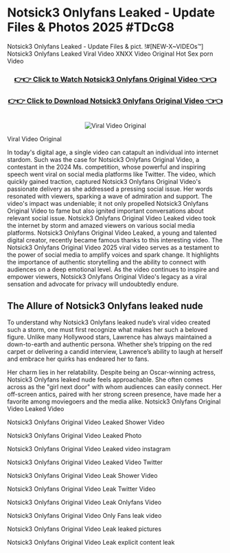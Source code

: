 # Notsick3 Onlyfans Leaked - Update Files & Photos 2025 #TDcG8

Notsick3 Onlyfans Leaked - Update Files & pict. !#[NEW-X~VIDEOs™] Notsick3 Onlyfans Leaked Viral Video XNXX Video Original Hot Sex porn Video
<br>
<div align="center">
<h3><a href="https://links2leaks.com?utm_source=notsick3&utm_medium=gitlong" rel="nofollow">👉👉 Click to Watch Notsick3 Onlyfans Original Video 👈👈</a></h3>
<h3><a href="https://links2leaks.com?utm_source=notsick3&utm_medium=gitlong" rel="nofollow">👉👉 Click to Download Notsick3 Onlyfans Original Video 👈👈</a></h3>
<br>
<a href="https://links2leaks.com?utm_source=notsick3&utm_medium=gitlong" rel="nofollow"><img src="https://i.ibb.co/Gkj2r4b/banner.png" alt="Viral Video Original" style="max-width: 100%; display: inline-block;" data-target="animated-image.originalImage"></a>
</div>

Viral Video Original

In today's digital age, a single video can catapult an individual into internet stardom. Such was the case for Notsick3 Onlyfans Original Video, a contestant in the 2024 Ms. competition, whose powerful and inspiring speech went viral on social media platforms like Twitter.
The video, which quickly gained traction, captured Notsick3 Onlyfans Original Video's passionate delivery as she addressed a pressing social issue. Her words resonated with viewers, sparking a wave of admiration and support. The video's impact was undeniable; it not only propelled Notsick3 Onlyfans Original Video to fame but also ignited important conversations about relevant social issue.
Notsick3 Onlyfans Original Video Leaked video took the internet by storm and amazed viewers on various social media platforms. Notsick3 Onlyfans Original Video Leaked, a young and talented digital creator, recently became famous thanks to this interesting video.
The Notsick3 Onlyfans Original Video 2025 viral video serves as a testament to the power of social media to amplify voices and spark change. It highlights the importance of authentic storytelling and the ability to connect with audiences on a deep emotional level. As the video continues to inspire and empower viewers, Notsick3 Onlyfans Original Video's legacy as a viral sensation and advocate for privacy will undoubtedly endure.

<h2>The Allure of Notsick3 Onlyfans leaked nude</h2>


To understand why Notsick3 Onlyfans leaked nude’s viral video created such a storm, one must first recognize what makes her such a beloved figure. Unlike many Hollywood stars, Lawrence has always maintained a down-to-earth and authentic persona. Whether she’s tripping on the red carpet or delivering a candid interview, Lawrence’s ability to laugh at herself and embrace her quirks has endeared her to fans.

Her charm lies in her relatability. Despite being an Oscar-winning actress, Notsick3 Onlyfans leaked nude feels approachable. She often comes across as the "girl next door" with whom audiences can easily connect. Her off-screen antics, paired with her strong screen presence, have made her a favorite among moviegoers and the media alike.
Notsick3 Onlyfans Original Video Leaked Video

Notsick3 Onlyfans Original Video Leaked Shower Video

Notsick3 Onlyfans Original Video Leaked Photo

Notsick3 Onlyfans Original Video Leaked video instagram

Notsick3 Onlyfans Original Video Leaked Video Twitter

Notsick3 Onlyfans Original Video Leak Shower Video

Notsick3 Onlyfans Original Video Leak Twitter Video

Notsick3 Onlyfans Original Video Leak Onlyfans Video

Notsick3 Onlyfans Original Video Only Fans leak video

Notsick3 Onlyfans Original Video Leak leaked pictures

Notsick3 Onlyfans Original Video Leak explicit content leak
